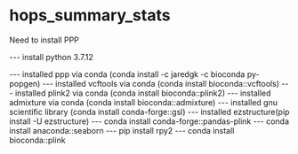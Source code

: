 # hops_summary_stats

Need to install PPP

--- install python 3.7.12

--- installed ppp via conda (conda install -c jaredgk -c bioconda py-popgen)
--- installed vcftools via conda (conda install bioconda::vcftools)
--- installed plink2 via conda (conda install bioconda::plink2)
--- installed admixture via conda (conda install bioconda::admixture)
--- installed gnu scientific library (conda install conda-forge::gsl)
--- installed ezstructure(pip install -U ezstructure)
--- conda install conda-forge::pandas-plink
--- conda install anaconda::seaborn
--- pip install rpy2
--- conda install bioconda::plink




